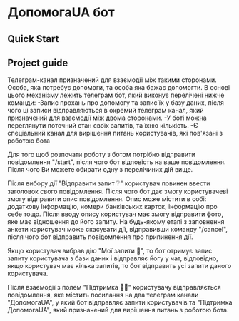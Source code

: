 # ДопомогаUA бот

## Quick Start



## Project guide

Телеграм-канал призначений для взаємодії між такими сторонами. Особа, яка потребує допомоги, та особа яка бажає допомогти. В основі цього механізму лежить телеграм бот, який виконує перелічені нижче команди:
-Запис прохань про допомогу та запис їх у базу даних, після чого ці записи відправляються в окремий телеграм канал, який призначений для взаємодії між двома сторонами.
-У боті можна переглянути поточний стан своїх запитів, та їхню кількість.
-Є спеціальний канал для вирішення питань користувачів, які пов'язані з роботою бота


Для того щоб розпочати роботу з ботом потрібно відправити повідомлення "/start", після чого бот відповість на ваше повідомлення. Після чого Ви можете обирати одну з перелічиних дій вище.

Після вибору дії "Відправити запит ❔" користувач повинен ввести заголовок свого повідомлення. Після чого бот дає змогу користувачеві змогу відправити опис повідомлення. Опис може містити в собі: додаткову інформацію, номери банківських карток, інформацію про себе тощо. Після вводу опису користувач має змогу відправити фото, яке має відношення до його запиту. На будь-якому етапі з заповнення анкети користувач може скасувати дії, відправивши команду "/cancel", після чого бот відправить повідомлення про припинення дії.


Якщо користувач вибрав дію "Мої запити 📝", то бот отримує запис запиту користувача з бази даних і відправляє йогу у чат, відповідно, якщо користувач має кілька запитів, то бот відправить усі запити даного користувача.


Після взаємодії з полем "Підтримка 💁‍♂️" користувачу відправляється повідомлення, яке містить посилання на два телеграм канали "ДопомогаUA", у який бот відправляє запити користувачів та "Підтримка ДопомогаUA", який призначений для вирішення питань з роботою бота.
